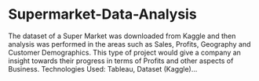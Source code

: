 # Supermarket-Data-Analysis
The dataset of a Super Market was downloaded from Kaggle and then analysis was performed in the areas such as Sales, Profits, Geography and Customer Demographics. This type of project would give a company an insight towards their progress in terms of Profits and other aspects of Business. Technologies Used: Tableau, Dataset (Kaggle)...
